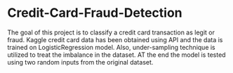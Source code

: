 # Credit-Card-Fraud-Detection
The goal of this project is to classify a credit card transaction as legit or fraud. Kaggle credit card data has been obtained using API and the data is trained on LogisticRegression model. Also, under-sampling technique is utilized to treat the imbalance in the dataset. AT the end the model is tested using two random inputs from the original dataset.
